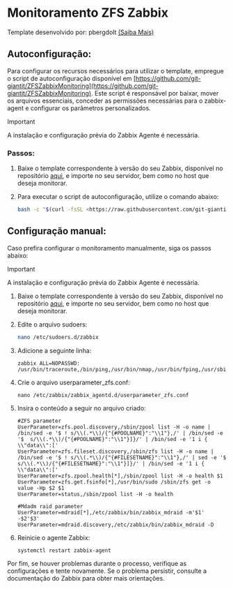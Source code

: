 # Monitoramento ZFS Zabbix

Template desenvolvido por: pbergdolt [(Saiba Mais)](https://www.zabbix.com/forum/zabbix-cookbook/35336-zabbix-zfs-discovery-monitoring)

## Autoconfiguração:

Para configurar os recursos necessários para utilizar o template, empregue o script de autoconfiguração disponível em [https://github.com/git-giantit/ZFSZabbixMonitoring](https://github.com/git-giantit/ZFSZabbixMonitoring). Este script é responsável por baixar, mover os arquivos essenciais, conceder as permissões necessárias para o zabbix-agent e configurar os parâmetros personalizados.
> [!IMPORTANT]
> A instalação e configuração prévia do Zabbix Agente é necessária.

### Passos:

1. Baixe o template correspondente à versão do seu Zabbix, disponível no repositório [aqui](https://github.com/git-giantit/ZFSZabbixMonitoring), e importe no seu servidor, bem como no host que deseja monitorar.
2. Para executar o script de autoconfiguração, utilize o comando abaixo:
    
    ```bash
    bash -c "$(curl -fsSL <https://raw.githubusercontent.com/git-giantit/ZFSZabbixMonitoring/main/install.sh>)"
    ```
    

## Configuração manual:

Caso prefira configurar o monitoramento manualmente, siga os passos abaixo:

> [!IMPORTANT]
> A instalação e configuração prévia do Zabbix Agente é necessária.
1. Baixe o template correspondente à versão do seu Zabbix, disponível no repositório [aqui](https://github.com/git-giantit/ZFSZabbixMonitoring), e importe no seu servidor, bem como no host que deseja monitorar.

2. Edite o arquivo sudoers:
    
    ```bash
    nano /etc/sudoers.d/zabbix
    ```
    
3. Adicione a seguinte linha:
    
    ```
    zabbix ALL=NOPASSWD: /usr/bin/traceroute,/bin/ping,/usr/bin/nmap,/usr/bin/fping,/usr/sbin/fping,/sbin/zpool,/sbin/zfs,/bin/sed
    ```
    
4. Crie o arquivo userparameter_zfs.conf:
    
    ```
    nano /etc/zabbix/zabbix_agentd.d/userparameter_zfs.conf
    ```
    
5. Insira o conteúdo a seguir no arquivo criado:
    
    ```
    #ZFS parameter
    UserParameter=zfs.pool.discovery,/sbin/zpool list -H -o name | /bin/sed -e '$ ! s/\\(.*\\)/{"{#POOLNAME}":"\\1"},/' | /bin/sed -e '$  s/\\(.*\\)/{"{#POOLNAME}":"\\1"}]}/' | /bin/sed -e '1 i { \\"data\\":['
    UserParameter=zfs.fileset.discovery,/sbin/zfs list -H -o name | /bin/sed -e '$ ! s/\\(.*\\)/{"{#FILESETNAME}":"\\1"},/' | sed -e '$  s/\\(.*\\)/{"{#FILESETNAME}":"\\1"}]}/' | /bin/sed -e '1 i { \\"data\\":['
    UserParameter=zfs.zpool.health[*],/sbin/zpool list -H -o health $1
    UserParameter=zfs.get.fsinfo[*],/usr/bin/sudo /sbin/zfs get -o value -Hp $2 $1
    UserParameter=status,/sbin/zpool list -H -o health
    
    #Mdadm raid parameter
    UserParameter=mdraid[*],/etc/zabbix/bin/zabbix_mdraid -m'$1' -$2'$3'
    UserParameter=mdraid.discovery,/etc/zabbix/bin/zabbix_mdraid -D
    ```
    
6. Reinicie o agente Zabbix:
    
    ```bash
    systemctl restart zabbix-agent
    
    ```
    

Por fim, se houver problemas durante o processo, verifique as configurações e tente novamente. Se o problema persistir, consulte a documentação do Zabbix para obter mais orientações.
